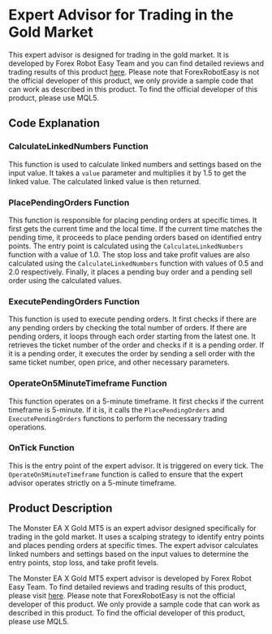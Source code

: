 # Expert Advisor for Trading in the Gold Market

This expert advisor is designed for trading in the gold market. It is developed by Forex Robot Easy Team and you can find detailed reviews and trading results of this product [here](https://forexroboteasy.com/forex-robot-review/monster-ea-x-gold-mt5-review-scalping-gold-trading-expert/). Please note that ForexRobotEasy is not the official developer of this product, we only provide a sample code that can work as described in this product. To find the official developer of this product, please use MQL5.

## Code Explanation

### CalculateLinkedNumbers Function

This function is used to calculate linked numbers and settings based on the input value. It takes a `value` parameter and multiplies it by 1.5 to get the linked value. The calculated linked value is then returned.

### PlacePendingOrders Function

This function is responsible for placing pending orders at specific times. It first gets the current time and the local time. If the current time matches the pending time, it proceeds to place pending orders based on identified entry points. The entry point is calculated using the `CalculateLinkedNumbers` function with a value of 1.0. The stop loss and take profit values are also calculated using the `CalculateLinkedNumbers` function with values of 0.5 and 2.0 respectively. Finally, it places a pending buy order and a pending sell order using the calculated values.

### ExecutePendingOrders Function

This function is used to execute pending orders. It first checks if there are any pending orders by checking the total number of orders. If there are pending orders, it loops through each order starting from the latest one. It retrieves the ticket number of the order and checks if it is a pending order. If it is a pending order, it executes the order by sending a sell order with the same ticket number, open price, and other necessary parameters.

### OperateOn5MinuteTimeframe Function

This function operates on a 5-minute timeframe. It first checks if the current timeframe is 5-minute. If it is, it calls the `PlacePendingOrders` and `ExecutePendingOrders` functions to perform the necessary trading operations.

### OnTick Function

This is the entry point of the expert advisor. It is triggered on every tick. The `OperateOn5MinuteTimeframe` function is called to ensure that the expert advisor operates strictly on a 5-minute timeframe.

## Product Description

The Monster EA X Gold MT5 is an expert advisor designed specifically for trading in the gold market. It uses a scalping strategy to identify entry points and places pending orders at specific times. The expert advisor calculates linked numbers and settings based on the input values to determine the entry points, stop loss, and take profit levels.

The Monster EA X Gold MT5 expert advisor is developed by Forex Robot Easy Team. To find detailed reviews and trading results of this product, please visit [here](https://forexroboteasy.com/forex-robot-review/monster-ea-x-gold-mt5-review-scalping-gold-trading-expert/). Please note that ForexRobotEasy is not the official developer of this product. We only provide a sample code that can work as described in this product. To find the official developer of this product, please use MQL5.
